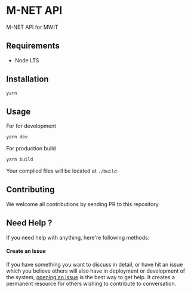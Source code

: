 M-NET API
=========

M-NET API for MWIT

Requirements
------------

- Node LTS

Installation
------------

```bash
yarn
```

Usage
-----

For for development

```bash
yarn dev
```

For production build

```bash
yarn build
```

Your complied files will be located at `./build`

Contributing
------------

We welcome all contributions by sending PR to this repository.

Need Help ?
-----------

If you need help with anything, here're following methods:

#### Create an Issue

If you have something you want to discuss in detail, or have hit an issue which you believe others will also have in deployment or development of the system, [opening an issue](https://github.com/rayriffy/mnet-api/issues) is the best way to get help. It creates a permanent resource for others wishing to contribute to conversation.